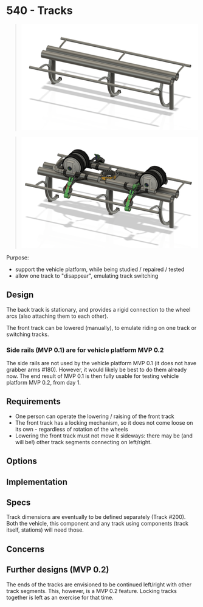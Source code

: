 # 540 - Tracks

>![](./images/540-tracks.png)

>![](./images/540-tracks-and-mvp-0.2-vehicle.png)


Purpose:

- support the vehicle platform, while being studied / repaired / tested
- allow one track to "disappear", emulating track switching


## Design

The back track is stationary, and provides a rigid connection to the wheel arcs (also attaching them to each other).

The front track can be lowered (manually), to emulate riding on one track or switching tracks.

<!-- tbd. picture of scissor in action: up, low -->


### Side rails (MVP 0.1) are for vehicle platform MVP 0.2

The side rails are not used by the vehicle platform MVP 0.1 (it does not have grabber arms #180). However, it would likely be best to do them already now. The end result of MVP 0.1 is then fully usable for testing vehicle platform MVP 0.2, from day 1.


## Requirements

- One person can operate the lowering / raising of the front track
- The front track has a locking mechanism, so it does not come loose on its own - regardless of rotation of the wheels
- Lowering the front track must not move it sideways: there may be (and will be!) other track segments connecting on left/right.


## Options


## Implementation

## Specs

Track dimensions are eventually to be defined separately (Track #200). Both the vehicle, this component and any track using components (track itself, stations) will need those.

<!--
|Spec id|value|comment|
|---|---|---|
|`TRACK GAP DEPTH`|<font color=red>X mm</font>|the front and back tracks shall not meet until this much below|
-->

## Concerns


## Further designs (MVP 0.2)

The ends of the tracks are envisioned to be continued left/right with other track segments. This, however, is a MVP 0.2 feature. Locking tracks together is left as an exercise for that time.

